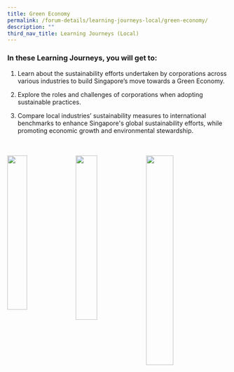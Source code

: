 ```yaml
---
title: Green Economy
permalink: /forum-details/learning-journeys-local/green-economy/
description: ""
third_nav_title: Learning Journeys (Local)
---
```

### In these Learning Journeys, you will get to:<br>
1. Learn about the sustainability efforts undertaken by corporations across various industries to build Singapore’s move towards a Green Economy.

1. Explore the roles and challenges of corporations when adopting sustainable practices.&nbsp;

1. Compare local industries’ sustainability measures to international benchmarks to enhance Singapore's global sustainability efforts, while promoting economic growth and environmental stewardship.
<br>
<br>
<a href="https://www.313somerset.com.sg/"><img style="float: left; width: 30%; margin-right: 1%; margin-bottom: 0.5em;" src="https://hosting.photobucket.com/images/i/tracyng81/313_somerset_6AbzsJdWth3h1qYjxxW6kh.png?width=320&amp;height=320&amp;fit=bounds"></a><a href="https://www.mandai.com/en/mandai.html"><img style="float: left; width: 31%; margin-right: 1%; margin-bottom: 0.5em;" src="https://hosting.photobucket.com/images/i/tracyng81/Mandai_Wildlife_Reserve_fkdu99XjrBUPvMnJp6a56X.png?width=320&amp;height=320&amp;fit=bounds">
</a>
<a href="https://www.silosobeachresort.com/"><img style="float: left; width: 35%; margin-right: 1%; margin-bottom: 0.5em;" src="https://hosting.photobucket.com/images/i/tracyng81/Siloso_Beach_Resort_2Aryh37BFuUmRrTKtXuddc.png?width=320&amp;height=320&amp;fit=bounds"></a><p></p>